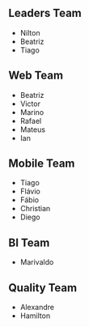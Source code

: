 ## Leaders Team
- Nilton
- Beatriz
- Tiago

## Web Team
- Beatriz
- Victor
- Marino
- Rafael
- Mateus
- Ian

## Mobile Team
- Tiago
- Flávio
- Fábio
- Christian
- Diego

## BI Team
- Marivaldo

## Quality Team
- Alexandre
- Hamilton
